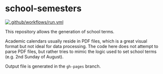# school-semesters
[![.github/workflows/run.yml](https://github.com/fourthclasshonours/school-semesters/actions/workflows/run.yml/badge.svg)](https://github.com/fourthclasshonours/school-semesters/actions/workflows/run.yml)

This repository allows the generation of school terms.

Academic calendars usually reside in PDF files, which is a great visual format but not ideal for data processing. The code here does not attempt to parse PDF files, but rather tries to mimic the logic used to set school terms (e.g. 2nd Sunday of August).

Output file is generated in the `gh-pages` branch.
